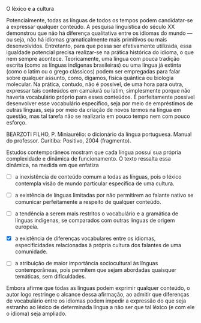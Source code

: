 

O léxico e a cultura

Potencialmente, todas as línguas de todos os tempos podem candidatar-se a expressar qualquer conteúdo. A pesquisa linguística do século XX demonstrou que não há diferença qualitativa entre os idiomas do mundo — ou seja, não há idiomas gramaticalmente mais primitivos ou mais desenvolvidos. Entretanto, para que possa ser efetivamente utilizada, essa igualdade potencial precisa realizar-se na prática histórica do idioma, o que nem sempre acontece. Teoricamente, uma língua com pouca tradição escrita (como as línguas indígenas brasileiras) ou uma língua já extinta (como o latim ou o grego clássicos) podem ser empregadas para falar sobre qualquer assunto, como, digamos, física quântica ou biologia molecular. Na prática, contudo, não é possível, de uma hora para outra, expressar tais conteúdos em camaiurá ou latim, simplesmente porque não haveria vocabulário próprio para esses conteúdos. É perfeitamente possível desenvolver esse vocabulário específico, seja por meio de empréstimos de outras línguas, seja por meio da criação de novos termos na língua em questão, mas tal tarefa não se realizaria em pouco tempo nem com pouco esforço.

BEARZOTI FILHO, P. Miniaurélio: o dicionário da língua portuguesa. Manual do professor. Curitiba: Positivo, 2004 (fragmento).

Estudos contemporâneos mostram que cada língua possui sua própria complexidade e dinâmica de funcionamento. O texto ressalta essa dinâmica, na medida em que enfatiza



- [ ] a inexistência de conteúdo comum a todas as línguas, pois o léxico contempla visão de mundo particular específica de uma cultura.
- [ ] a existência de línguas limitadas por não permitirem ao falante nativo se comunicar perfeitamente a respeito de qualquer conteúdo.
- [ ] a tendência a serem mais restritos o vocabulário e a gramática de línguas indígenas, se comparados com outras línguas de origem europeia.
- [x] a existência de diferenças vocabulares entre os idiomas, especificidades relacionadas à própria cultura dos falantes de uma comunidade.
- [ ] a atribuição de maior importância sociocultural às línguas contemporâneas, pois permitem que sejam abordadas quaisquer temáticas, sem dificuldades.


Embora afirme que todas as línguas podem exprimir qualquer conteúdo, o autor logo restringe o alcance dessa afirmação, ao admitir que diferenças de vocabulário entre os idiomas podem impedir a expressão do que seja estranho ao léxico de determinada língua a não ser que tal léxico (e com ele o idioma) seja ampliado.

        